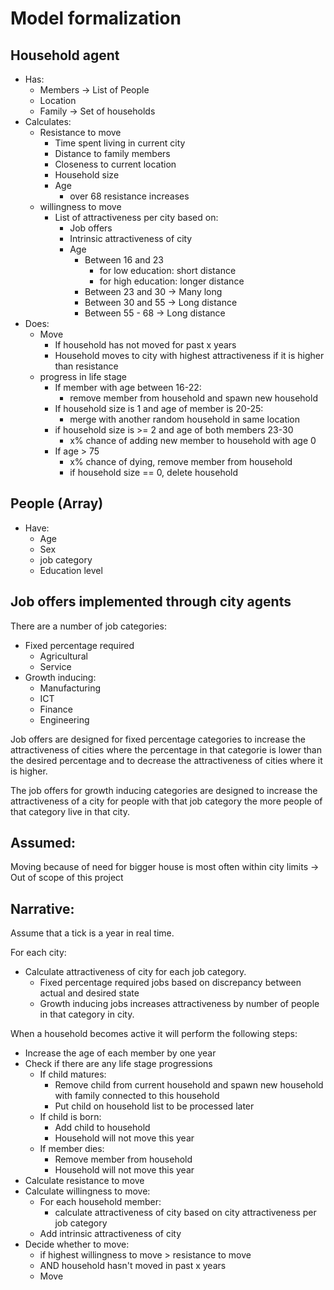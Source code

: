 # Model formalization

## Household agent
- Has:
	- Members -> List of People
	- Location
	- Family -> Set of households
- Calculates:
	- Resistance to move
		- Time spent living in current city
		- Distance to family members
		- Closeness to current location
		- Household size
		- Age
			- over 68 resistance increases
	- willingness to move
		- List of attractiveness per city based on:
			- Job offers
			- Intrinsic attractiveness of city
			- Age
				- Between 16 and 23
					- for low education: short distance
					- for high education: longer distance
				- Between 23 and 30 -> Many long
				- Between 30 and 55 -> Long distance
				- Between 55 - 68 -> Long distance
- Does:
	- Move
		- If household has not moved for past x years
		- Household moves to city with highest attractiveness if it is higher than resistance
	- progress in life stage
		- If member with age between 16-22:
			- remove member from household and spawn new household
		- If household size is 1 and age of member is 20-25:
			- merge with another random household in same location
		- if household size is >= 2 and age of both members 23-30
			- x% chance of adding new member to household with age 0
		- If age > 75
			- x% chance of dying, remove member from household
			- if household size == 0, delete household



## People (Array)
- Have: 
	- Age
	- Sex
	- job category
	- Education level

## Job offers implemented through city agents

There are a number of job categories:
- Fixed percentage required
	- Agricultural
	- Service
- Growth inducing:
	- Manufacturing
	- ICT
	- Finance
	- Engineering

Job offers are designed for fixed percentage categories to increase the attractiveness of cities where the percentage in that categorie is lower than the desired percentage and to decrease the attractiveness of cities where it is higher.

The job offers for growth inducing categories are designed to increase the attractiveness of a city for people with that job category the more people of that category live in that city.


## Assumed:
Moving because of need for bigger house is most often within city limits -> Out of scope of this project

## Narrative:
Assume that a tick is a year in real time.

For each city:
- Calculate attractiveness of city for each job category.
	- Fixed percentage required jobs based on discrepancy between actual and desired state
	- Growth inducing jobs increases attractiveness by number of people in that category in city.


When a household becomes active it will perform the following steps:
- Increase the age of each member by one year
- Check if there are any life stage progressions
	- If child matures:
		- Remove child from current household and spawn new household with family connected to this household
		- Put child on household list to be processed later
	- If child is born:
		- Add child to household
		- Household will not move this year
	- If member dies:
		- Remove member from household
		- Household will not move this year
- Calculate resistance to move
- Calculate willingness to move:
	- For each household member:
		- calculate attractiveness of city based on city attractiveness per job category
	- Add intrinsic attractiveness of city
- Decide whether to move:
	- if highest willingness to move > resistance to move
	- AND household hasn't moved in past x years
	- Move
		
